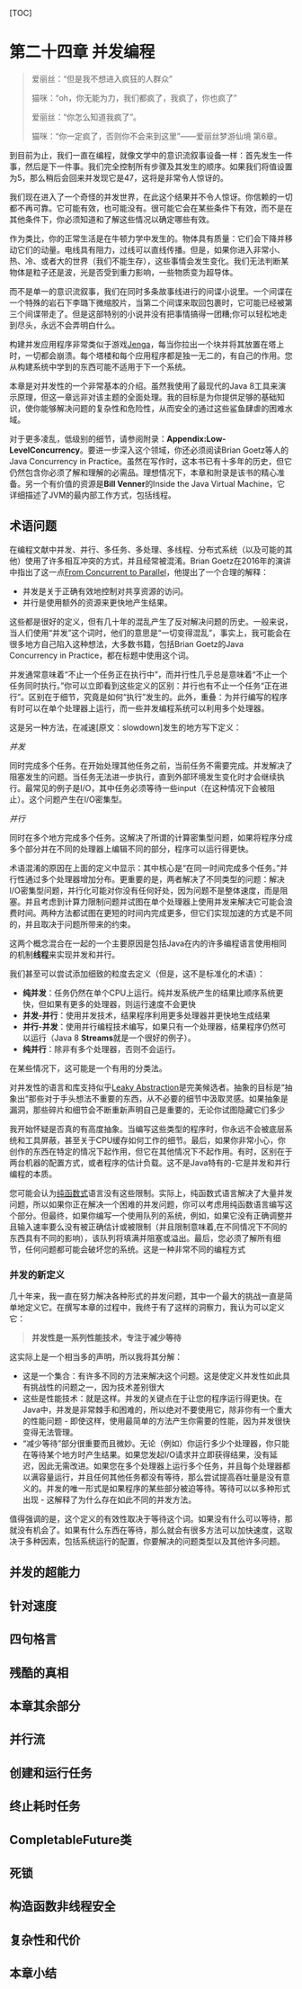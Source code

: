 [TOC]

<!-- Concurrent Programming -->
# 第二十四章 并发编程

>爱丽丝：“但是我不想进入疯狂的人群众”
>
>猫咪：“oh，你无能为力，我们都疯了，我疯了，你也疯了”
>
>爱丽丝：“你怎么知道我疯了”。
>
>猫咪：“你一定疯了，否则你不会来到这里”——爱丽丝梦游仙境 第6章。

到目前为止，我们一直在编程，就像文学中的意识流叙事设备一样：首先发生一件事，然后是下一件事。我们完全控制所有步骤及其发生的顺序。如果我们将值设置为5，那么稍后会回来并发现它是47，这将是非常令人惊讶的。

我们现在进入了一个奇怪的并发世界，在此这个结果并不令人惊讶。你信赖的一切都不再可靠。它可能有效，也可能没有。很可能它会在某些条件下有效，而不是在其他条件下，你必须知道和了解这些情况以确定哪些有效。

作为类比，你的正常生活是在牛顿力学中发生的。物体具有质量：它们会下降并移动它们的动量。电线具有阻力，过线可以直线传播。但是，如果你进入非常小、热、冷、或者大的世界（我们不能生存），这些事情会发生变化。我们无法判断某物体是粒子还是波，光是否受到重力影响，一些物质变为超导体。

而不是单一的意识流叙事，我们在同时多条故事线进行的间谍小说里。一个间谍在一个特殊的岩石下李璐下微缩胶片，当第二个间谍来取回包裹时，它可能已经被第三个间谍带走了。但是这部特别的小说并没有把事情搞得一团糟;你可以轻松地走到尽头，永远不会弄明白什么。

构建并发应用程序非常类似于游戏[Jenga](https://en.wikipedia.org/wiki/Jenga)，每当你拉出一个块并将其放置在塔上时，一切都会崩溃。每个塔楼和每个应用程序都是独一无二的，有自己的作用。您从构建系统中学到的东西可能不适用于下一个系统。

本章是对并发性的一个非常基本的介绍。虽然我使用了最现代的Java 8工具来演示原理，但这一章远非对该主题的全面处理。我的目标是为你提供足够的基础知识，使你能够解决问题的复杂性和危险性，从而安全的通过这些鲨鱼肆虐的困难水域。

对于更多凌乱，低级别的细节，请参阅附录：**Appendix:Low-LevelConcurrency**。要进一步深入这个领域，你还必须阅读Brian Goetz等人的Java Concurrency in Practice。虽然在写作时，这本书已有十多年的历史，但它仍然包含你必须了解和理解的必需品。理想情况下，本章和附录是该书的精心准备。另一个有价值的资源是**Bill Venner**的Inside the Java Virtual Machine，它详细描述了JVM的最内部工作方式，包括线程。

<!-- The Terminology Problem -->
## 术语问题

在编程文献中并发、并行、多任务、多处理、多线程、分布式系统（以及可能的其他）使用了许多相互冲突的方式，并且经常被混淆。Brian Goetz在2016年的演讲中指出了这一点[From Concurrent to Parallel](https://www.youtube.com/watch?v=NsDE7E8sIdQ)，他提出了一个合理的解释：

- 并发是关于正确有效地控制对共享资源的访问。
- 并行是使用额外的资源来更快地产生结果。

这些都是很好的定义，但有几十年的混乱产生了反对解决问题的历史。一般来说，当人们使用“并发”这个词时，他们的意思是“一切变得混乱”，事实上，我可能会在很多地方自己陷入这种想法，大多数书籍，包括Brian Goetz的Java Concurrency in Practice，都在标题中使用这个词。

并发通常意味着“不止一个任务正在执行中”，而并行性几乎总是意味着“不止一个任务同时执行。”你可以立即看到这些定义的区别：并行也有不止一个任务“正在进行”。区别在于细节，究竟是如何“执行”发生的。此外，重叠：为并行编写的程序有时可以在单个处理器上运行，而一些并发编程系统可以利用多个处理器。

这是另一种方法，在减速[原文：slowdown]发生的地方写下定义：

_并发_

同时完成多个任务。在开始处理其他任务之前，当前任务不需要完成。并发解决了阻塞发生的问题。当任务无法进一步执行，直到外部环境发生变化时才会继续执行。最常见的例子是I/O，其中任务必须等待一些input（在这种情况下会被阻止）。这个问题产生在I/O密集型。

_并行_

同时在多个地方完成多个任务。这解决了所谓的计算密集型问题，如果将程序分成多个部分并在不同的处理器上编辑不同的部分，程序可以运行得更快。

术语混淆的原因在上面的定义中显示：其中核心是“在同一时间完成多个任务。”并行性通过多个处理器增加分布。更重要的是，两者解决了不同类型的问题：解决I/O密集型问题，并行化可能对你没有任何好处，因为问题不是整体速度，而是阻塞。并且考虑到计算力限制问题并试图在单个处理器上使用并发来解决它可能会浪费时间。两种方法都试图在更短的时间内完成更多，但它们实现加速的方式是不同的，并且取决于问题所带来的约束。

这两个概念混合在一起的一个主要原因是包括Java在内的许多编程语言使用相同的机制**线程**来实现并发和并行。

我们甚至可以尝试添加细致的粒度去定义（但是，这不是标准化的术语）：

- **纯并发**：任务仍然在单个CPU上运行。纯并发系统产生的结果比顺序系统更快，但如果有更多的处理器，则运行速度不会更快
- **并发-并行**：使用并发技术，结果程序利用更多处理器并更快地生成结果
- **并行-并发**：使用并行编程技术编写，如果只有一个处理器，结果程序仍然可以运行（Java 8 **Streams**就是一个很好的例子）。
- **纯并行**：除非有多个处理器，否则不会运行。

在某些情况下，这可能是一个有用的分类法。

对并发性的语言和库支持似乎[Leaky Abstraction](https://en.wikipedia.org/wiki/Leaky_abstraction)是完美候选者。抽象的目标是“抽象出”那些对于手头想法不重要的东西，从不必要的细节中汲取灵感。如果抽象是漏洞，那些碎片和细节会不断重新声明自己是重要的，无论你试图隐藏它们多少

我开始怀疑是否真的有高度抽象。当编写这些类型的程序时，你永远不会被底层系统和工具屏蔽，甚至关于CPU缓存如何工作的细节。最后，如果你非常小心，你创作的东西在特定的情况下起作用，但它在其他情况下不起作用。有时，区别在于两台机器的配置方式，或者程序的估计负载。这不是Java特有的-它是并发和并行编程的本质。

您可能会认为[纯函数式](https://en.wikipedia.org/wiki/Purely_functional)语言没有这些限制。实际上，纯函数式语言解决了大量并发问题，所以如果你正在解决一个困难的并发问题，你可以考虑用纯函数语言编写这个部分。但最终，如果你编写一个使用队列的系统，例如，如果它没有正确调整并且输入速率要么没有被正确估计或被限制（并且限制意味着,在不同情况下不同的东西具有不同的影响），该队列将填满并阻塞或溢出。最后，您必须了解所有细节，任何问题都可能会破坏您的系统。这是一种非常不同的编程方式

<!-- A New Definition ofConcurrencyFor -->
### 并发的新定义

几十年来，我一直在努力解决各种形式的并发问题，其中一个最大的挑战一直是简单地定义它。在撰写本章的过程中，我终于有了这样的洞察力，我认为可以定义它：
>**并发性是一系列性能技术，专注于减少等待**

这实际上是一个相当多的声明，所以我将其分解：

- 这是一个集合：有许多不同的方法来解决这个问题。这是使定义并发性如此具有挑战性的问题之一，因为技术差别很大
- 这些是性能技术：就是这样。并发的关键点在于让您的程序运行得更快。在Java中，并发是非常棘手和困难的，所以绝对不要使用它，除非你有一个重大的性能问题 - 即使这样，使用最简单的方法产生你需要的性能，因为并发很快变得无法管理。
- “减少等待”部分很重要而且微妙。无论（例如）你运行多少个处理器，你只能在等待某个地方时产生结果。如果您发起I/O请求并立即获得结果，没有延迟，因此无需改进。如果您在多个处理器上运行多个任务，并且每个处理器都以满容量运行，并且任何其他任务都没有等待，那么尝试提高吞吐量是没有意义的。并发的唯一形式是如果程序的某些部分被迫等待。等待可以以多种形式出现 - 这解释了为什么存在如此不同的并发方法。

值得强调的是，这个定义的有效性取决于等待这个词。如果没有什么可以等待，那就没有机会了。如果有什么东西在等待，那么就会有很多方法可以加快速度，这取决于多种因素，包括系统运行的配置，你要解决的问题类型以及其他许多问题。
<!-- Concurrency Superpowers -->
## 并发的超能力


<!-- Concurrency is for Speed -->
## 针对速度


<!-- The Four Maxims of Java Concurrency -->
## 四句格言


<!-- The Brutal Truth -->
## 残酷的真相


<!-- The Rest of the Chapter -->
## 本章其余部分


<!-- Parallel Streams -->
## 并行流


<!-- Creating and Running Tasks -->
## 创建和运行任务


<!-- Terminating Long-Running Tasks -->
## 终止耗时任务


<!-- CompletableFutures -->
## CompletableFuture类


<!-- Deadlock -->
## 死锁


<!-- Constructors are not Thread-Safe -->
## 构造函数非线程安全


<!-- Effort, Complexity,Cost -->
## 复杂性和代价


<!-- Summary -->
## 本章小结



<!-- 分页 -->

<div style="page-break-after: always;"></div>